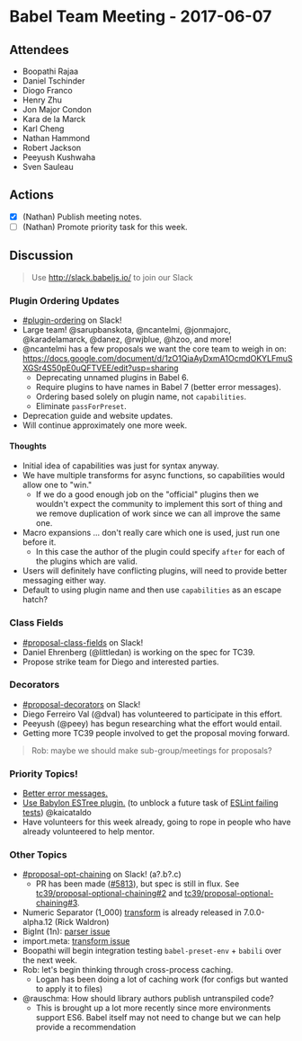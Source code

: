 # Babel Team Meeting - 2017-06-07
 
## Attendees
- Boopathi Rajaa
- Daniel Tschinder
- Diogo Franco
- Henry Zhu
- Jon Major Condon
- Kara de la Marck
- Karl Cheng
- Nathan Hammond
- Robert Jackson
- Peeyush Kushwaha
- Sven Sauleau
 
## Actions
 
- [X] (Nathan) Publish meeting notes.
- [ ] (Nathan) Promote priority task for this week.
 
## Discussion

> Use http://slack.babeljs.io/ to join our Slack

### Plugin Ordering Updates
- [#plugin-ordering](https://babeljs.slack.com/messages/plugin-ordering) on Slack!
- Large team! @sarupbanskota, @ncantelmi, @jonmajorc, @karadelamarck, @danez, @rwjblue, @hzoo, and more!
- @ncantelmi has a few proposals we want the core team to weigh in on: https://docs.google.com/document/d/1zO1QiaAyDxmA1OcmdOKYLFmuSXGSr4S50pE0uQFTVEE/edit?usp=sharing
  - Deprecating unnamed plugins in Babel 6.
  - Require plugins to have names in Babel 7 (better error messages).
  - Ordering based solely on plugin name, not `capabilities`.
  - Eliminate `passForPreset`.
- Deprecation guide and website updates.
- Will continue approximately one more week.

#### Thoughts
- Initial idea of capabilities was just for syntax anyway.
- We have multiple transforms for async functions, so capabilities would allow one to "win."
  - If we do a good enough job on the "official" plugins then we wouldn't expect the community to implement this sort of thing and we remove duplication of work since we can all improve the same one.
- Macro expansions ... don't really care which one is used, just run one before it.
  - In this case the author of the plugin could specify `after` for each of the plugins which are valid.
- Users will definitely have conflicting plugins, will need to provide better messaging either way.
- Default to using plugin name and then use `capabilities` as an escape hatch?

### Class Fields

- [#proposal-class-fields](https://babeljs.slack.com/messages/proposal-class-fields) on Slack!
- Daniel Ehrenberg (@littledan) is working on the spec for TC39.
- Propose strike team for Diego and interested parties.

### Decorators

- [#proposal-decorators](https://babeljs.slack.com/messages/proposal-decorators) on Slack!
- Diego Ferreiro Val (@dval) has volunteered to participate in this effort.
- Peeyush (@peey) has begun researching what the effort would entail.
- Getting more TC39 people involved to get the proposal moving forward.

> Rob: maybe we should make sub-group/meetings for proposals?

### Priority Topics!

- [Better error messages.](https://github.com/babel/babylon/issues/169)
- [Use Babylon ESTree plugin.](https://github.com/babel/babel-eslint/issues/440) (to unblock a future task of [ESLint failing tests](https://github.com/babel/babel-eslint/issues/62)) @kaicataldo
- Have volunteers for this week already, going to rope in people who have already volunteered to help mentor.

### Other Topics

- [#proposal-opt-chaining](https://babeljs.slack.com/messages/proposal-opt-chaining) on Slack! (a?.b?.c)
  - PR has been made ([#5813](https://github.com/babel/babel/pull/5813)), but spec is still in flux. See [tc39/proposal-optional-chaining#2](https://github.com/tc39/proposal-optional-chaining/issues/2) and [tc39/proposal-optional-chaining#3](https://github.com/tc39/proposal-optional-chaining/issues/3).
- Numeric Separator (1_000) [transform](https://github.com/babel/babel/tree/7.0/packages/babel-plugin-transform-numeric-separator) is already released in 7.0.0-alpha.12 (Rick Waldron)
- BigInt (1n): [parser issue](https://github.com/babel/babylon/issues/569)
- import.meta: [transform issue](https://github.com/babel/babel/issues/5832)
- Boopathi will begin integration testing `babel-preset-env` + `babili` over the next week.
- Rob: let's begin thinking through cross-process caching.
  - Logan has been doing a lot of caching work (for configs but wanted to apply it to files)
- @rauschma: How should library authors publish untranspiled code?
  - This is brought up a lot more recently since more environments support ES6. Babel itself may not need to change but we can help provide a recommendation
